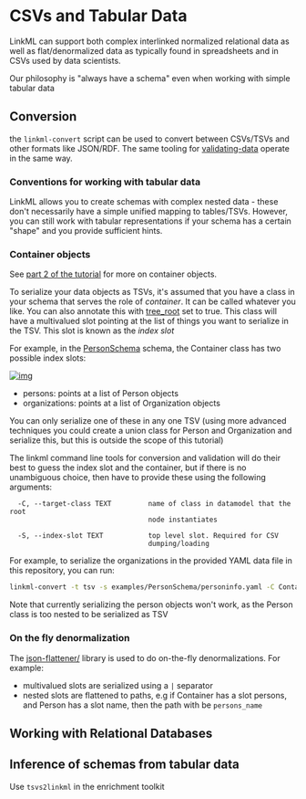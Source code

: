 # CSVs and Tabular Data

LinkML can support both complex interlinked normalized relational data as well as flat/denormalized data as typically found in spreadsheets and in CSVs used by data scientists.

Our philosophy is "always have a schema" even when working with simple tabular data

## Conversion

the `linkml-convert` script can be used to convert between CSVs/TSVs and other formats like JSON/RDF. The same tooling for [validating-data](validating-data) operate in the same way.

### Conventions for working with tabular data

LinkML allows you to create schemas with complex nested data - these
don't necessarily have a simple unified mapping to
tables/TSVs. However, you can still work with tabular representations
if your schema has a certain "shape" and you provide sufficient hints.

### Container objects

See [part 2 of the tutorial](../intro/tutorial02.html) for more on container objects.

To serialize your data objects as TSVs, it's assumed that you have a
class in your schema that serves the role of *container*. It can be
called whatever you like. You can also annotate this with
[tree_root](https://w3id.org/linkml/tree_root) set to true. This class will have a multivalued slot pointing at the list of things you want to serialize in the TSV. This slot is known as the *index slot*

For example, in the [PersonSchema](https://github.com/linkml/linkml/tree/main/examples/PersonSchema) schema, the Container class has two possible index slots:

[![img](https://yuml.me/diagram/nofunky;dir:TB/class/[Person],[Organization],[Organization]<organizations%200..*-++[Container],[Person]<persons%200..*-++[Container])](https://yuml.me/diagram/nofunky;dir:TB/class/[Person],[Organization],[Organization]<organizations%200..*-++[Container],[Person]<persons%200..*-++[Container])

* persons: points at a list of Person objects
* organizations: points at a list of Organization objects

You can only serialize one of these in any one TSV (using more advanced techniques you could create a union class for Person and Organization and serialize this, but this is outside the scope of this tutorial)

The linkml command line tools for conversion and validation will do
their best to guess the index slot and the container, but if there is
no unambiguous choice, then have to provide these using the following
arguments:

```
  -C, --target-class TEXT         name of class in datamodel that the root
                                  node instantiates

  -S, --index-slot TEXT           top level slot. Required for CSV
                                  dumping/loading
```

For example, to serialize the organizations in the provided YAML data file in this repository, you can run:

```bash
linkml-convert -t tsv -s examples/PersonSchema/personinfo.yaml -C Container -S organizations examples/PersonSchema/data/example_personinfo_data.yaml
```

Note that currently serializing the person objects won't work, as the Person class is too nested to be serialized as TSV

### On the fly denormalization

The [json-flattener/](https://github.com/cmungall/json-flattener/) library is used to do on-the-fly denormalizations. For example:

 - multivalued slots are serialized using a `|` separator
 - nested slots are flattened to paths, e.g if Container has a slot persons, and Person has a slot name, then the path with be `persons_name`

## Working with Relational Databases

## Inference of schemas from tabular data

Use `tsvs2linkml` in the enrichment toolkit




